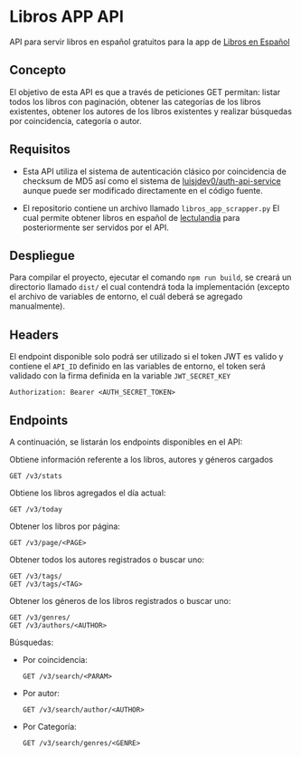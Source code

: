 # Libros APP API

API para servir libros en español gratuitos para la app de [Libros en Español](https://play.google.com/store/apps/details?id=com.luisjdev.libros)

## Concepto

El objetivo de esta API es que a través de peticiones GET permitan: listar todos los libros con paginación, obtener las categorías de los libros existentes, obtener los autores de los libros existentes y realizar búsquedas por coincidencia, categoría o autor.

## Requisitos

- Esta API utiliza el sistema de autenticación clásico por coincidencia de checksum de MD5 así como el sistema de [luisjdev0/auth-api-service](https://github.com/luisjdev0/auth-api-service.git) aunque puede ser modificado directamente en el código fuente.

- El repositorio contiene un archivo llamado ```libros_app_scrapper.py``` El cual permite obtener libros en español de [lectulandia](https://ww3.lectulandia.com/) para posteriormente ser servidos por el API.

## Despliegue

Para compilar el proyecto, ejecutar el comando ``` npm run build ```, se creará un directorio llamado  ``` dist/ ``` el cual contendrá toda la implementación (excepto el archivo de variables de entorno, el cuál deberá se agregado manualmente).

## Headers

El endpoint disponible solo podrá ser utilizado si el token JWT es valido y contiene el ```API_ID``` definido en las variables de entorno, el token será validado con la firma definida en la variable ```JWT_SECRET_KEY```

```http
Authorization: Bearer <AUTH_SECRET_TOKEN>
```

## Endpoints

A continuación, se listarán los endpoints disponibles en el API:

Obtiene información referente a los libros, autores y géneros cargados
```http
GET /v3/stats
```

Obtiene los libros agregados el día actual:
```http
GET /v3/today
```

Obtener los libros por página:
```http
GET /v3/page/<PAGE>
```

Obtener todos los autores registrados o buscar uno:
```http
GET /v3/tags/
GET /v3/tags/<TAG>
```

Obtener los géneros de los libros registrados o buscar uno:
```http
GET /v3/genres/
GET /v3/authors/<AUTHOR>
```

Búsquedas:
    
- Por coincidencia:
    ```http
    GET /v3/search/<PARAM>
    ```
- Por autor:
    ```http
    GET /v3/search/author/<AUTHOR>
    ```
- Por Categoría:
    ```http
    GET /v3/search/genres/<GENRE>
    ```